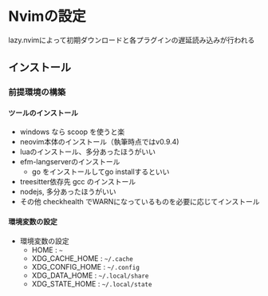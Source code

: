 # Nvimの設定

lazy.nvimによって初期ダウンロードと各プラグインの遅延読み込みが行われる

## インストール

### 前提環境の構築

#### ツールのインストール

- windows なら scoop を使うと楽
- neovim本体のインストール（執筆時点ではv0.9.4)
- luaのインストール、多分あったほうがいい
- efm-langserverのインストール
  - go をインストールしてgo installするといい
- treesitter依存先 gcc のインストール
- nodejs, 多分あったほうがいい
- その他 checkhealth でWARNになっているものを必要に応じてインストール

#### 環境変数の設定

- 環境変数の設定
  - HOME : `~`
  - XDG_CACHE_HOME : `~/.cache`
  - XDG_CONFIG_HOME : `~/.config`
  - XDG_DATA_HOME : `~/.local/share`
  - XDG_STATE_HOME : `~/.local/state`

